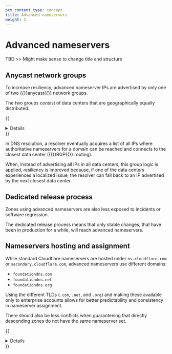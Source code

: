 ```yaml
---
pcx_content_type: concept
title: Advanced nameservers
weight: 2
---
```


# Advanced nameservers

TBD >> Might make sense to change title and structure

## Anycast network groups

To increase resiliency, advanced nameserver IPs are advertised by only one of two {{<glossary-tooltip term_id="anycast">}}anycast{{</glossary-tooltip>}} network groups.

The two groups consist of data centers that are geographically equally distributed.

{{<details header="United Kingdom example">}}

{{<table-wrap>}}
| Advanced nameservers     | IPs      | Group   | Data centers |
|--------------------------|--------- |---------|------------------------------------|
| blue.foundationdns.com   | `<IPv4>`<br />`<IPv6>` | A | London and Edinburgh |
| blue.foundationdns.net   | `<IPv4>`<br />`<IPv6>` | B | Manchester           |
| blue.foundationdns.org   | `<IPv4>`<br />`<IPv6>` | A | London and Edinburgh |
{{</table-wrap>}}

{{</details>}}

In DNS resolution, a resolver eventually acquires a list of all IPs where authoritative nameservers for a domain can be reached and connects to the closest data center ({{<glossary-tooltip term_id="Border Gateway Protocol (BGP)">}}BGP{{</glossary-tooltip>}} routing).

When, instead of advertising all IPs in all data centers, this group logic is applied, resiliency is improved because, if one of the data centers experiences a localized issue, the resolver can fall back to an IP advertised by the next closest data center.

## Dedicated release process

Zones using advanced nameservers are also less exposed to incidents or software regression.

The dedicated release process means that only stable changes, that have been in production for a while, will reach advanced nameservers.

## Nameservers hosting and assignment

While standard Cloudflare nameservers are hosted under `ns.cloudflare.com` or `secondary.cloudflare.com`, advanced nameservers use different domains:

- `foundationdns.com`
- `foundationdns.net`
- `foundationdns.org`

Using the different TLDs (`.com`, `.net`, and `.org`) and making these available only to enterprise accounts allows for better predictability and consistency in nameserver assignment.

There should also be less conflicts when guaranteeing that directly descending zones do not have the same nameserver set.

{{<details header="Descending zones example">}}

Consider the domain `example.com`, and subdomains `abc.example.com` and `123.example.com`:

- `abc.example.com` and `123.example.com` directly descend from `example.com` and cannot have the same nameservers as `example.com`.
- `abc.example.com` and `123.example.com` are sibling domains and can have the same nameservers.
- `new.abc.example.com` directly descends from both `abc.example.com` and `example.com`, and cannot have the same nameservers as them, but can have the same nameservers as `123.example.com`.

{{</details>}}